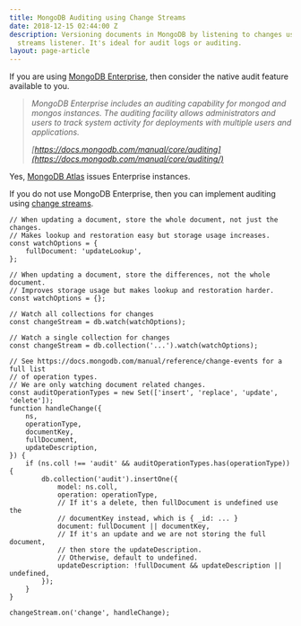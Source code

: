 ```yaml
---
title: MongoDB Auditing using Change Streams
date: 2018-12-15 02:44:00 Z
description: Versioning documents in MongoDB by listening to changes using the change
  streams listener. It's ideal for audit logs or auditing.
layout: page-article
---
```


If you are using [MongoDB Enterprise](https://www.mongodb.com/products/mongodb-enterprise-advanced), then consider the native audit feature available to you.

> *MongoDB Enterprise includes an auditing capability for mongod and mongos instances. The auditing facility allows administrators and users to track system activity for deployments with multiple users and applications.*
>
> *[https://docs.mongodb.com/manual/core/auditing](https://docs.mongodb.com/manual/core/auditing/)*

Yes, [MongoDB Atlas](https://www.mongodb.com/cloud/atlas) issues Enterprise instances.

If you do not use MongoDB Enterprise, then you can implement auditing using [change streams](https://docs.mongodb.com/manual/changeStreams/).

    // When updating a document, store the whole document, not just the changes.
    // Makes lookup and restoration easy but storage usage increases.
    const watchOptions = {
        fullDocument: 'updateLookup',
    };
    
    // When updating a document, store the differences, not the whole document.
    // Improves storage usage but makes lookup and restoration harder.
    const watchOptions = {};
    
    // Watch all collections for changes
    const changeStream = db.watch(watchOptions);
    
    // Watch a single collection for changes
    const changeStream = db.collection('...').watch(watchOptions);
    
    // See https://docs.mongodb.com/manual/reference/change-events for a full list
    // of operation types.
    // We are only watching document related changes.
    const auditOperationTypes = new Set(['insert', 'replace', 'update', 'delete']);
    function handleChange({
        ns,
        operationType,
        documentKey,
        fullDocument,
        updateDescription,
    }) {
        if (ns.coll !== 'audit' && auditOperationTypes.has(operationType)) {
            db.collection('audit').insertOne({
                model: ns.coll,
                operation: operationType,
                // If it's a delete, then fullDocument is undefined use the
                // documentKey instead, which is { _id: ... }
                document: fullDocument || documentKey,
                // If it's an update and we are not storing the full document,
                // then store the updateDescription.
                // Otherwise, default to undefined.
                updateDescription: !fullDocument && updateDescription || undefined,
            });
        }
    }
    
    changeStream.on('change', handleChange);